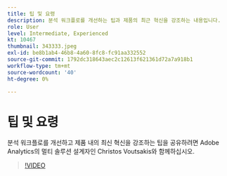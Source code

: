 ```yaml
---
title: 팁 및 요령
description: 분석 워크플로를 개선하는 팁과 제품의 최근 혁신을 강조하는 내용입니다.
role: User
level: Intermediate, Experienced
kt: 10467
thumbnail: 343333.jpeg
exl-id: be8b1ab4-46b8-4a60-8fc8-fc91aa332552
source-git-commit: 1792dc318643aec2c12613f621361d72a7a918b1
workflow-type: tm+mt
source-wordcount: '40'
ht-degree: 0%

---
```


# 팁 및 요령

분석 워크플로를 개선하고 제품 내의 최신 혁신을 강조하는 팁을 공유하려면 Adobe Analytics의 멀티 솔루션 설계자인 Christos Voutsakis와 함께하십시오.

>[!VIDEO](https://video.tv.adobe.com/v/343333/?quality=12&learn=on)
